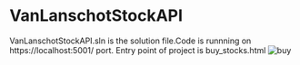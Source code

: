 # VanLanschotStockAPI

VanLanschotStockAPI.sln is the solution file.Code is runnning on https://localhost:5001/ port.
Entry point of project is buy_stocks.html 
![buy](https://user-images.githubusercontent.com/93118766/175477912-5f842ecc-0c9d-4752-9cfc-1353d18cac44.PNG)
